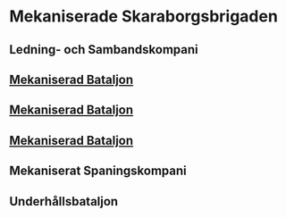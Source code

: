 # Mekaniserade Skaraborgsbrigaden

## Ledning- och Sambandskompani

## [Mekaniserad Bataljon](/Bataljoner/mekaniserad_bataljon.md)

## [Mekaniserad Bataljon](/Bataljoner/mekaniserad_bataljon.md)

## [Mekaniserad Bataljon](/Bataljoner/mekaniserad_bataljon.md)

## Mekaniserat Spaningskompani

## Underhållsbataljon
